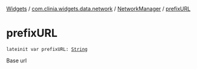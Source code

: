 [Widgets](../../index.md) / [com.clinia.widgets.data.network](../index.md) / [NetworkManager](index.md) / [prefixURL](./prefix-u-r-l.md)

# prefixURL

`lateinit var prefixURL: `[`String`](https://kotlinlang.org/api/latest/jvm/stdlib/kotlin/-string/index.html)

Base url

